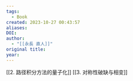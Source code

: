 ```yaml
---
tags:
  - Book
created: 2023-10-27 00:43:57
aliases: 
DOI: 
author:
  - "[[永長 直人]]"
original title: 
year:
---
```


[[2. 路径积分方法的量子化]]
[[3. 对称性破缺与相变]]

